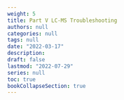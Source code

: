 ```yaml
---
weight: 5
title: Part V LC-MS Troubleshooting
authors: null
categories: null
tags: null
date: "2022-03-17"
description: 
draft: false
lastmod: "2022-07-29"
series: null
toc: true
bookCollapseSection: true
---
```




<!--more-->

